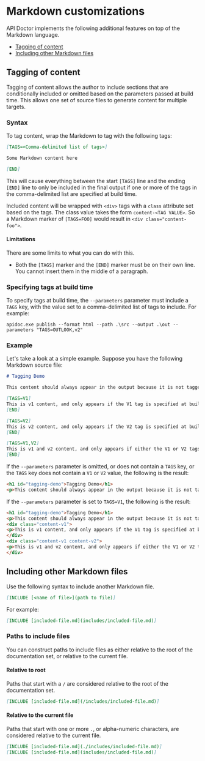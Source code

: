 # Markdown customizations

API Doctor implements the following additional features on top of the Markdown language.

- [Tagging of content](#tagging-of-content)
- [Including other Markdown files](#including-other-markdown-files)

## Tagging of content

Tagging of content allows the author to include sections that are conditionally included or omitted based on the parameters passed at build time. This allows one set of source files to generate content for multiple targets.

### Syntax

To tag content, wrap the Markdown to tag with the following tags:

```Markdown
[TAGS=<Comma-delimited list of tags>]

Some Markdown content here

[END]
```

This will cause everything between the start `[TAGS]` line and the ending `[END]` line to only be included in the final output if one or more of the tags in the comma-delimited list are specified at build time.

Included content will be wrapped with `<div>` tags with a `class` attribute set based on the tags. The class value takes the form `content-<TAG VALUE>`. So a Markdown marker of `[TAGS=FOO]` would result in `<div class="content-foo">`.

#### Limitations

There are some limits to what you can do with this.

- Both the `[TAGS]` marker and the `[END]` marker must be on their own line. You cannot insert them in the middle of a paragraph.

### Specifying tags at build time

To specify tags at build time, the `--parameters` parameter must include a `TAGS` key, with the value set to a comma-delimited list of tags to include. For example:

```Shell
apidoc.exe publish --format html --path .\src --output .\out --parameters "TAGS=OUTLOOK,v2"
```

### Example

Let's take a look at a simple example. Suppose you have the following Markdown source file:

```Markdown
# Tagging Demo

This content should always appear in the output because it is not tagged.

[TAGS=V1]
This is v1 content, and only appears if the V1 tag is specified at build.
[END]

[TAGS=V2]
This is v2 content, and only appears if the V2 tag is specified at build.
[END]

[TAGS=V1,V2]
This is v1 and v2 content, and only appears if either the V1 or V2 tags are specified at build. Also appears if both tags are specified.
[END]
```

If the `--parameters` parameter is omitted, or does not contain a `TAGS` key, or the `TAGS` key does not contain a `V1` or `V2` value, the following is the result:

```html
<h1 id="tagging-demo">Tagging Demo</h1>
<p>This content should always appear in the output because it is not tagged.</p>
```

If the `--parameters` parameter is set to `TAGS=V1`, the following is the result:

```html
<h1 id="tagging-demo">Tagging Demo</h1>
<p>This content should always appear in the output because it is not tagged.</p>
<div class="content-v1">
<p>This is v1 content, and only appears if the V1 tag is specified at build.</p>
</div>
<div class="content-v1 content-v2">
<p>This is v1 and v2 content, and only appears if either the V1 or V2 tags are specified at build. Also appears if both tags are specified.</p>
</div>
```

## Including other Markdown files

Use the following syntax to include another Markdown file.

```Markdown
[INCLUDE [<name of file>](path to file)]
```

For example:

```Markdown
[INCLUDE [included-file.md](includes/included-file.md)]
```

### Paths to include files

You can construct paths to include files as either relative to the root of the documentation set, or relative to the current file.

#### Relative to root

Paths that start with a `/` are considered relative to the root of the documentation set.

```Markdown
[INCLUDE [included-file.md](/includes/included-file.md)]
```

#### Relative to the current file

Paths that start with one or more `.`, or alpha-numeric characters, are considered relative to the current file.

```Markdown
[INCLUDE [included-file.md](./includes/included-file.md)]
[INCLUDE [included-file.md](includes/included-file.md)]
```
